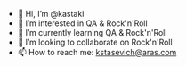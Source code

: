 - 👋 Hi, I’m @kastaki
- 👀 I’m interested in QA & Rock'n'Roll
- 🌱 I’m currently learning QA & Rock'n'Roll
- 💞️ I’m looking to collaborate on Rock'n'Roll
- 📫 How to reach me: kstasevich@aras.com

<!---
kastaki/kastaki is a ✨ special ✨ repository because its `README.md` (this file) appears on your GitHub profile.
You can click the Preview link to take a look at your changes.
--->
